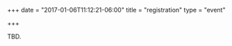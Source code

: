 +++
date = "2017-01-06T11:12:21-06:00"
title = "registration"
type = "event"


+++

<div style="width:100%; text-align:left;">

TBD.

</div></div>
</div>
